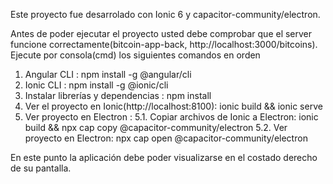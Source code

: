 Este proyecto fue desarrolado con Ionic 6 y capacitor-community/electron.

Antes de poder ejecutar el proyecto usted debe comprobar que el server funcione correctamente(bitcoin-app-back, http://localhost:3000/bitcoins).
Ejecute por consola(cmd) los siguientes comandos en orden

1. Angular CLI : npm install -g @angular/cli
2. Ionic CLI : npm install -g @ionic/cli
3. Instalar librerías y dependencias : npm install
4. Ver el proyecto en Ionic(http://localhost:8100): ionic build && ionic serve
5. Ver proyecto en Electron : 
  5.1. Copiar archivos de Ionic a Electron: ionic build && npx cap copy @capacitor-community/electron
  5.2. Ver proyecto en Electron: npx cap open @capacitor-community/electron
  
En este punto la aplicación debe poder visualizarse en el costado derecho de su pantalla.
